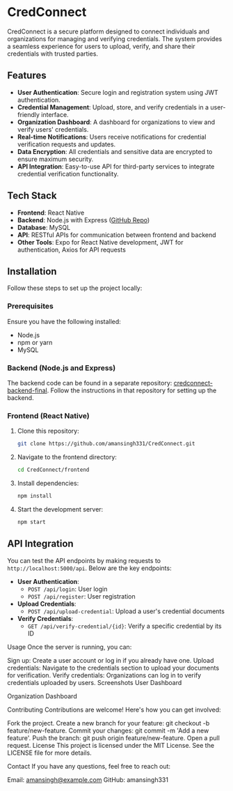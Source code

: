 # CredConnect

CredConnect is a secure platform designed to connect individuals and organizations for managing and verifying credentials. The system provides a seamless experience for users to upload, verify, and share their credentials with trusted parties.

## Features

- **User Authentication**: Secure login and registration system using JWT authentication.
- **Credential Management**: Upload, store, and verify credentials in a user-friendly interface.
- **Organization Dashboard**: A dashboard for organizations to view and verify users' credentials.
- **Real-time Notifications**: Users receive notifications for credential verification requests and updates.
- **Data Encryption**: All credentials and sensitive data are encrypted to ensure maximum security.
- **API Integration**: Easy-to-use API for third-party services to integrate credential verification functionality.

## Tech Stack

- **Frontend**: React Native
- **Backend**: Node.js with Express ([GitHub Repo](https://github.com/amansingh331/credconnect-backend-final))
- **Database**: MySQL
- **API**: RESTful APIs for communication between frontend and backend
- **Other Tools**: Expo for React Native development, JWT for authentication, Axios for API requests

## Installation

Follow these steps to set up the project locally:

### Prerequisites

Ensure you have the following installed:
- Node.js
- npm or yarn
- MySQL

### Backend (Node.js and Express)

The backend code can be found in a separate repository: [credconnect-backend-final](https://github.com/amansingh331/credconnect-backend-final). Follow the instructions in that repository for setting up the backend.

### Frontend (React Native)

1. Clone this repository:
   ```bash
   git clone https://github.com/amansingh331/CredConnect.git

2. Navigate to the frontend directory:
   ```bash
   cd CredConnect/frontend

3. Install dependencies:
   ```bash
   npm install

4. Start the development server:
   ```bash
   npm start

## API Integration

You can test the API endpoints by making requests to `http://localhost:5000/api`. Below are the key endpoints:

- **User Authentication**: 
  - `POST /api/login`: User login
  - `POST /api/register`: User registration
- **Upload Credentials**: 
  - `POST /api/upload-credential`: Upload a user's credential documents
- **Verify Credentials**: 
  - `GET /api/verify-credential/{id}`: Verify a specific credential by its ID

Usage
Once the server is running, you can:

Sign up: Create a user account or log in if you already have one.
Upload credentials: Navigate to the credentials section to upload your documents for verification.
Verify credentials: Organizations can log in to verify credentials uploaded by users.
Screenshots
User Dashboard

Organization Dashboard

Contributing
Contributions are welcome! Here's how you can get involved:

Fork the project.
Create a new branch for your feature: git checkout -b feature/new-feature.
Commit your changes: git commit -m 'Add a new feature'.
Push the branch: git push origin feature/new-feature.
Open a pull request.
License
This project is licensed under the MIT License. See the LICENSE file for more details.

Contact
If you have any questions, feel free to reach out:

Email: amansingh@example.com
GitHub: amansingh331

